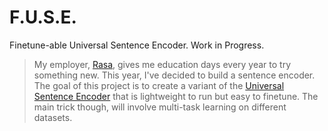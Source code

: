 # F.U.S.E. 

Finetune-able Universal Sentence Encoder. Work in Progress. 

> My employer, [Rasa](https://rasa.com/), gives me education days every year to try something new. This year, I've decided to build a sentence encoder. The goal of this project is to create a variant of the [Universal Sentence Encoder](https://arxiv.org/pdf/1803.11175.pdf) that is lightweight to run but easy to finetune. The main trick though, will involve multi-task learning on different datasets. 
